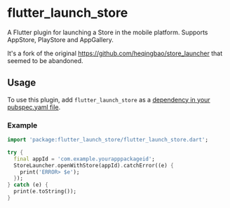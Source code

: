 # flutter_launch_store

A Flutter plugin for launching a Store in the mobile platform. Supports AppStore, PlayStore and AppGallery.

It's a fork of the original https://github.com/heqingbao/store_launcher that seemed to be abandoned.

## Usage

To use this plugin, add `flutter_launch_store` as a [dependency in your pubspec.yaml file](https://flutter.dev/platform-plugins/).

### Example

``` dart
import 'package:flutter_launch_store/flutter_launch_store.dart';

try {
  final appId = 'com.example.yourapppackageid';
  StoreLauncher.openWithStore(appId).catchError((e) {
    print('ERROR> $e');
  });
} catch (e) {
  print(e.toString());
}
```
